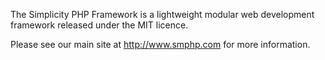 The Simplicity PHP Framework is a lightweight modular web development framework released under the MIT licence.

Please see our main site at http://www.smphp.com for more information.